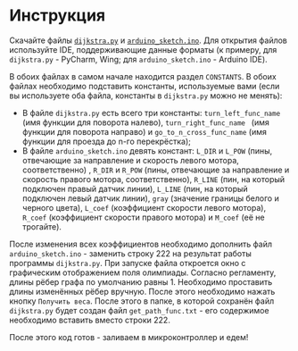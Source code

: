 # Инструкция
Скачайте файлы [`dijkstra.py`](https://github.com/Nikolaevviktord/OCPM/blob/master/dijkstra.py) и [`arduino_sketch.ino`](https://github.com/Nikolaevviktord/OCPM/blob/master/arduino_sketch.ino). Для открытия файлов используйте IDE, поддерживающие данные форматы (к примеру, для `dijkstra.py` - PyCharm, Wing; для `arduino_sketch.ino` - Arduino IDE).

В обоих файлах в самом начале находится раздел `CONSTANTS`. В обоих файлах необходимо подставить константы, используемые вами (если вы используете оба файла, константы в `dijkstra.py` можно не менять):

 - В файле `dijkstra.py` есть всего три константы: `turn_left_func_name ` (имя функции для поворота налево), `turn_right_func_name ` (имя функции для поворота направо) и `go_to_n_cross_func_name` (имя функции для проезда до n-го перекрёстка);
 - В файле `arduino_sketch.ino` девять констант: `L_DIR` и `L_POW` (пины, отвечающие за направление и скорость левого мотора, соответственно) , `R_DIR` и `R_POW` (пины, отвечающие за направление и скорость правого мотора, соответственно), `R_LINE` (пин, на который подключен правый датчик линии), `L_LINE` (пин, на который подключен левый датчик линии), `gray` (значение границы белого и черного цвета), `L_coef` (коэффициент скорости левого мотора), `R_coef` (коэффициент скорости правого мотора) и `M_coef` (её не трогайте).
 
 После изменения всех коэффициентов необходимо дополнить файл `arduino_sketch.ino` - заменить строку 222 на результат работы программы `dijkstra.py`. При запуске файла откроется окно с графическим отображением поля олимпиады. Согласно регламенту, длины рёбер графа по умолчанию равны 1. Необходимо проставить длины изменённых рёбер вручную. После этого необходимо нажать кнопку `Получить веса`. После этого в папке, в которой сохранён файл `dijkstra.py` будет создан файл `get_path_func.txt` - его содержимое необходимо вставить вместо строки 222.

После этого код готов - заливаем в микроконтроллер и едем!
